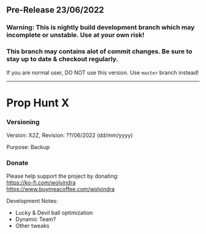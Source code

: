 ## Pre-Release 23/06/2022

### Warning: This is nightly build development branch which may incomplete or unstable. Use at your own risk! 
### This branch may contains alot of commit changes. Be sure to stay up to date & checkout regularly.

If you are normal user, DO NOT use this version. Use `master` branch instead!

---

# Prop Hunt X

### Versioning
Version: X2Z, Revision: ??/06/2022 (dd/mm/yyyy)

Purpose: Backup

### Donate
Please help support the project by donating:  
https://ko-fi.com/wolvindra  
https://www.buymeacoffee.com/wolvindra  

Development Notes:
- Lucky & Devil ball optimization
- Dynamic Team?
- Other tweaks